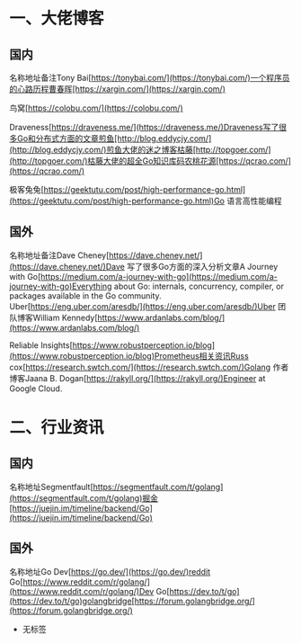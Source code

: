 # 一、大佬博客

## 国内

名称地址备注Tony Bai[https://tonybai.com/](https://tonybai.com/)一个程序员的心路历程曹春晖[https://xargin.com/](https://xargin.com/)

鸟窝[https://colobu.com/](https://colobu.com/)

Draveness[https://draveness.me/](https://draveness.me/)Draveness写了很多Go和分布式方面的文章煎鱼[http://blog.eddycjy.com/](http://blog.eddycjy.com/)煎鱼大佬的迷之博客枯藤[http://topgoer.com/](http://topgoer.com/)枯藤大佬的超全Go知识库码农桃花源[https://qcrao.com/](https://qcrao.com/)

极客兔兔[https://geektutu.com/post/high-performance-go.html](https://geektutu.com/post/high-performance-go.html)Go 语言高性能编程

## 国外

名称地址备注Dave Cheney[https://dave.cheney.net/](https://dave.cheney.net/)Dave 写了很多Go方面的深入分析文章A Journey with Go[https://medium.com/a-journey-with-go](https://medium.com/a-journey-with-go)Everything about Go: internals, concurrency, compiler, or packages available in the Go community. Uber[https://eng.uber.com/aresdb/](https://eng.uber.com/aresdb/)Uber 团队博客William Kennedy[https://www.ardanlabs.com/blog/](https://www.ardanlabs.com/blog/)

Reliable Insights[https://www.robustperception.io/blog](https://www.robustperception.io/blog)Prometheus相关资讯Russ cox[https://research.swtch.com/](https://research.swtch.com/)Golang 作者博客Jaana B. Dogan[https://rakyll.org/](https://rakyll.org/)Engineer at Google Cloud.

# 二、行业资讯

## 国内

名称地址Segmentfault[https://segmentfault.com/t/golang](https://segmentfault.com/t/golang)掘金[https://juejin.im/timeline/backend/Go](https://juejin.im/timeline/backend/Go)

## 国外

名称地址Go Dev[https://go.dev/](https://go.dev/)reddit Go[https://www.reddit.com/r/golang/](https://www.reddit.com/r/golang/)Dev Go[https://dev.to/t/go](https://dev.to/t/go)golangbridge[https://forum.golangbridge.org/](https://forum.golangbridge.org/)

- 无标签
